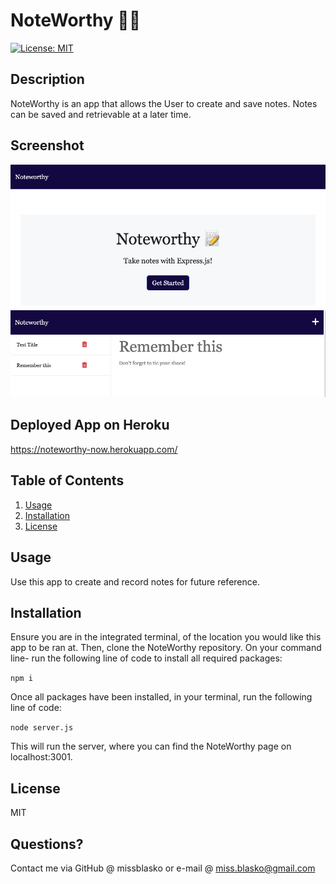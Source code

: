 # NoteWorthy ✍🏼
[![License: MIT](https://img.shields.io/badge/License-MIT-yellow.svg)](https://opensource.org/licenses/MIT)

## Description
NoteWorthy is an app that allows the User to create and save notes. Notes can be saved and retrievable at a later time.
## Screenshot
![ALT](/public/assets/images/SS-Noteworthy1.png)
![ALT](/public/assets/images/SS-Noteworthy2.png)
## Deployed App on Heroku
https://noteworthy-now.herokuapp.com/
## Table of Contents
1. [Usage](#usage)
2. [Installation](#installation)
3. [License](#license)

## Usage
Use this app to create and record notes for future reference.
## Installation
Ensure you are in the integrated terminal, of the location you would like this app to be ran at. Then, clone the NoteWorthy repository. On your command line- run the following line of code to install all required packages:
>
 ```npm i```
 >
 Once all packages have been installed, in your terminal, run the following line of code:
 >
```node server.js```
>
This will run the server, where you can find the NoteWorthy page on localhost:3001.

## License
  MIT
## Questions?
Contact me via GitHub @ missblasko or e-mail @ miss.blasko@gmail.com